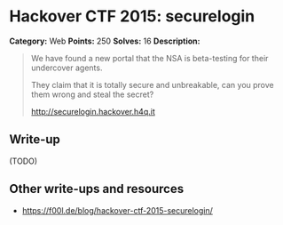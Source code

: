 # Hackover CTF 2015: securelogin

**Category:** Web
**Points:** 250
**Solves:** 16
**Description:**

> We have found a new portal that the NSA is beta-testing for their undercover agents.
> 
> They claim that it is totally secure and unbreakable, can you prove them wrong and steal the secret?
> 
> http://securelogin.hackover.h4q.it


## Write-up

(TODO)

## Other write-ups and resources

* <https://f00l.de/blog/hackover-ctf-2015-securelogin/>
